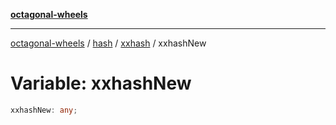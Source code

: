 [**octagonal-wheels**](../../../README.md)

***

[octagonal-wheels](../../../modules.md) / [hash](../../README.md) / [xxhash](../README.md) / xxhashNew

# Variable: xxhashNew

```ts
xxhashNew: any;
```
